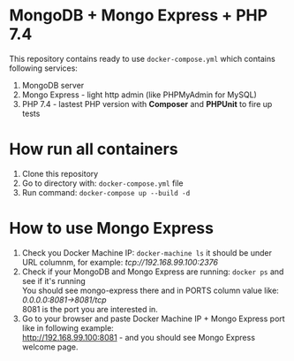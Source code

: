 # MongoDB + Mongo Express + PHP 7.4
This repository contains ready to use `docker-compose.yml` which contains following services:
1. MongoDB server
2. Mongo Express - light http admin (like PHPMyAdmin for MySQL)
3. PHP 7.4 - lastest PHP version with **Composer** and **PHPUnit** to fire up tests

# How run all containers
1. Clone this repository 
2. Go to directory with: `docker-compose.yml` file
3. Run command: `docker-compose up --build -d`

# How to use Mongo Express
1. Check you Docker Machine IP: `docker-machine ls` it should be under URL columnm, for example: *tcp://192.168.99.100:2376*
2. Check if your MongoDB and Mongo Express are running: `docker ps` and see if it's running <br />
   You should see mongo-express there and in PORTS column value like: *0.0.0.0:8081->8081/tcp* <br />
   8081 is the port you are interested in.
3. Go to your browser and paste Docker Machine IP + Mongo Express port like in following example: <br />
   http://192.168.99.100:8081 - and you should see Mongo Express welcome page.
